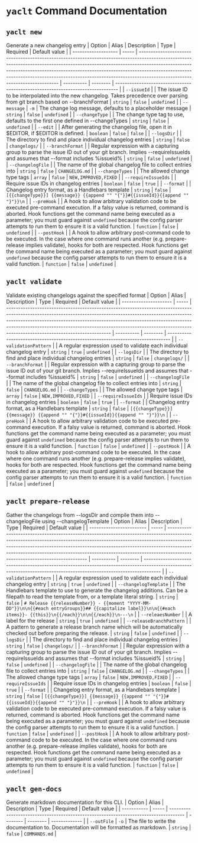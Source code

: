 # `yaclt` Command Documentation

## `yaclt new`

Generate a new changelog entry
| Option | Alias | Description | Type | Required | Default value |
| ------------------- | ----- | -------------------------------------------------------------------------------------------------------------------------------------------------------------------------------------------------------------------------------------------------------------------------------------------------------------------------------------------------------------------- | ---------- | -------- | ------------------------------------------------------------------------------- |
| `--issueId` | | The issue ID to be interpolated into the new changelog. Takes precedence over parsing from git branch based on --branchFormat | `string` | `false` | `undefined` |
| `--message` | `-m` | The change log message, defaults to a placeholder message | `string` | `false` | `undefined` |
| `--changeType` | | The change type tag to use, defaults to the first one defined in --changeTypes | `string` | `false` | `undefined` |
| `--edit` | | After generating the changelog file, open it in $EDITOR, if $EDITOR is defined. | `boolean` | `false` | `false` |
| `--logsDir` | | The directory to find and place individual changelog entries | `string` | `false` | `changelogs/` |
| `--branchFormat` | | Regular expression with a capturing group to parse the issue ID out of your git branch. Implies --requireIssueIds and assumes that --format includes %issueid% | `string` | `false` | `undefined` |
| `--changelogFile` | | The name of the global changelog file to collect entries into | `string` | `false` | `CHANGELOG.md` |
| `--changeTypes` | | The allowed change type tags | `array` | `false` | `NEW,IMPROVED,FIXED` |
| `--requireIssueIds` | | Require issue IDs in changelog entries | `boolean` | `false` | `true` |
| `--format` | | Changelog entry format, as a Handlebars template | `string` | `false` | `[{{changeType}}] {{message}} {{append "" "{"}}#{{issueId}}{{append "" "}"}}\n` |
| `--preHook` | | A hook to allow arbitrary validation code to be executed pre-command execution. If a falsy value is returned, command is aborted. Hook functions get the command name being executed as a parameter; you must guard against `undefined` because the config parser attempts to run them to ensure it is a valid function. | `function` | `false` | `undefined` |
| `--postHook` | | A hook to allow arbitrary post-command code to be executed. In the case where one command runs another (e.g. prepare-release implies validate), hooks for both are respected. Hook functions get the command name being executed as a parameter; you must guard against `undefined` because the config parser attempts to run them to ensure it is a valid function. | `function` | `false` | `undefined` |

## `yaclt validate`

Validate existing changelogs against the specified format
| Option | Alias | Description | Type | Required | Default value |
| --------------------- | ----- | -------------------------------------------------------------------------------------------------------------------------------------------------------------------------------------------------------------------------------------------------------------------------------------------------------------------------------------------------------------------- | ---------- | -------- | ------------------------------------------------------------------------------- |
| `--validationPattern` | | A regular expression used to validate each individual changelog entry | `string` | `true` | `undefined` |
| `--logsDir` | | The directory to find and place individual changelog entries | `string` | `false` | `changelogs/` |
| `--branchFormat` | | Regular expression with a capturing group to parse the issue ID out of your git branch. Implies --requireIssueIds and assumes that --format includes %issueid% | `string` | `false` | `undefined` |
| `--changelogFile` | | The name of the global changelog file to collect entries into | `string` | `false` | `CHANGELOG.md` |
| `--changeTypes` | | The allowed change type tags | `array` | `false` | `NEW,IMPROVED,FIXED` |
| `--requireIssueIds` | | Require issue IDs in changelog entries | `boolean` | `false` | `true` |
| `--format` | | Changelog entry format, as a Handlebars template | `string` | `false` | `[{{changeType}}] {{message}} {{append "" "{"}}#{{issueId}}{{append "" "}"}}\n` |
| `--preHook` | | A hook to allow arbitrary validation code to be executed pre-command execution. If a falsy value is returned, command is aborted. Hook functions get the command name being executed as a parameter; you must guard against `undefined` because the config parser attempts to run them to ensure it is a valid function. | `function` | `false` | `undefined` |
| `--postHook` | | A hook to allow arbitrary post-command code to be executed. In the case where one command runs another (e.g. prepare-release implies validate), hooks for both are respected. Hook functions get the command name being executed as a parameter; you must guard against `undefined` because the config parser attempts to run them to ensure it is a valid function. | `function` | `false` | `undefined` |

## `yaclt prepare-release`

Gather the changelogs from --logsDir and compile them into --changelogFile using --changelogTemplate
| Option | Alias | Description | Type | Required | Default value |
| ------------------------ | ----- | -------------------------------------------------------------------------------------------------------------------------------------------------------------------------------------------------------------------------------------------------------------------------------------------------------------------------------------------------------------------- | ---------- | -------- | ------------------------------------------------------------------------------------------------------------------------------------------------------------------- |
| `--validationPattern` | | A regular expression used to validate each individual changelog entry | `string` | `true` | `undefined` |
| `--changelogTemplate` | | The Handlebars template to use to generate the changelog additions. Can be a filepath to read the template from, or a template literal string. | `string` | `false` | `# Release {{releaseNumber}} - {{moment "YYYY-MM-DD"}}\n\n{{#each entryGroups}}## {{capitalize label}}\n\n{{#each items}}- {{this}}\n{{/each}}\n\n{{/each}}\n---\n` |
| `--releaesNumber` | | A label for the release | `string` | `true` | `undefined` |
| `--releaseBranchPattern` | | A pattern to generate a release branch name which will be automatically checked out before preparing the release. | `string` | `false` | `undefined` |
| `--logsDir` | | The directory to find and place individual changelog entries | `string` | `false` | `changelogs/` |
| `--branchFormat` | | Regular expression with a capturing group to parse the issue ID out of your git branch. Implies --requireIssueIds and assumes that --format includes %issueid% | `string` | `false` | `undefined` |
| `--changelogFile` | | The name of the global changelog file to collect entries into | `string` | `false` | `CHANGELOG.md` |
| `--changeTypes` | | The allowed change type tags | `array` | `false` | `NEW,IMPROVED,FIXED` |
| `--requireIssueIds` | | Require issue IDs in changelog entries | `boolean` | `false` | `true` |
| `--format` | | Changelog entry format, as a Handlebars template | `string` | `false` | `[{{changeType}}] {{message}} {{append "" "{"}}#{{issueId}}{{append "" "}"}}\n` |
| `--preHook` | | A hook to allow arbitrary validation code to be executed pre-command execution. If a falsy value is returned, command is aborted. Hook functions get the command name being executed as a parameter; you must guard against `undefined` because the config parser attempts to run them to ensure it is a valid function. | `function` | `false` | `undefined` |
| `--postHook` | | A hook to allow arbitrary post-command code to be executed. In the case where one command runs another (e.g. prepare-release implies validate), hooks for both are respected. Hook functions get the command name being executed as a parameter; you must guard against `undefined` because the config parser attempts to run them to ensure it is a valid function. | `function` | `false` | `undefined` |

## `yaclt gen-docs`

Generate markdown documentation for this CLI.
| Option | Alias | Description | Type | Required | Default value |
| ----------- | ----- | ------------------------------------------------------------------------------------ | -------- | -------- | ------------- |
| `--outFile` | `-o` | The file to write the documentation to. Documentation will be formatted as markdown. | `string` | `false` | `COMMANDS.md` |
